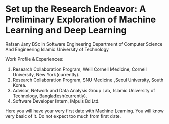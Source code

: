 # Set up the Research Endeavor: A Preliminary Exploration of Machine Learning and Deep Learning

Rafsan Jany
BSc in Software Engineering 
Department of Computer Science And Engineering
Islamic University of Technology

Work Profile & Experiences:
1. Research Collaboration Program, Weill Cornell Medicine, Cornell University, New York(currently).
2. Research Collaboration Program, SNU Medicine ,Seoul University, South Korea.
3. Advisor, Network and Data Analysis Group Lab, Islamic University of Technology, Bangladesh(currently).
4. Software Developer Intern, IMpuls Bd Ltd.


























Here you will have your very first date with Machine Learning. You will know very basic of it. Do not expect too much from first date.
